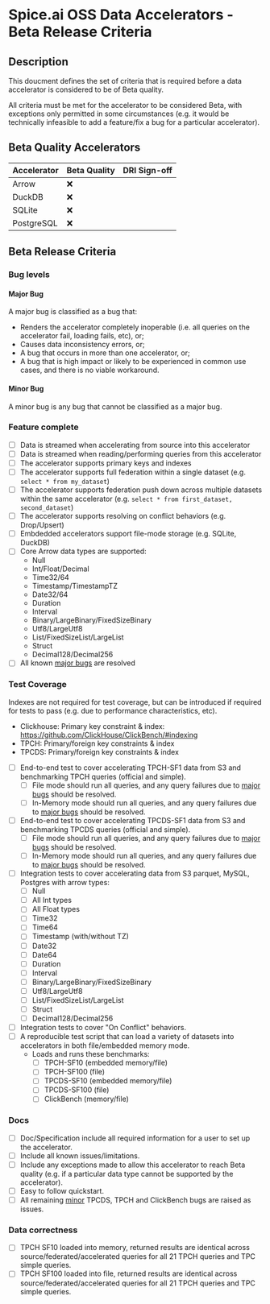 # Spice.ai OSS Data Accelerators - Beta Release Criteria

## Description

This doucment defines the set of criteria that is required before a data accelerator is considered to be of Beta quality.

All criteria must be met for the accelerator to be considered Beta, with exceptions only permitted in some circumstances (e.g. it would be technically infeasible to add a feature/fix a bug for a particular accelerator).

## Beta Quality Accelerators

| Accelerator | Beta Quality | DRI Sign-off |
| - | - | - |
| Arrow | ❌ |  |
| DuckDB | ❌ |  |
| SQLite | ❌ |  |
| PostgreSQL | ❌ |  |

## Beta Release Criteria

### Bug levels

#### Major Bug

A major bug is classified as a bug that:

- Renders the accelerator completely inoperable (i.e. all queries on the accelerator fail, loading fails, etc), or;
- Causes data inconsistency errors, or;
- A bug that occurs in more than one accelerator, or;
- A bug that is high impact or likely to be experienced in common use cases, and there is no viable workaround.

#### Minor Bug

A minor bug is any bug that cannot be classified as a major bug.

### Feature complete

- [ ] Data is streamed when accelerating from source into this accelerator
- [ ] Data is streamed when reading/performing queries from this accelerator
- [ ] The accelerator supports primary keys and indexes
- [ ] The accelerator supports full federation within a single dataset (e.g. `select * from my_dataset`)
- [ ] The accelerator supports federation push down across multiple datasets within the same accelerator (e.g. `select * from first_dataset, second_dataset`)
- [ ] The accelerator supports resolving on conflict behaviors (e.g. Drop/Upsert)
- [ ] Embdedded accelerators support file-mode storage (e.g. SQLite, DuckDB)
- [ ] Core Arrow data types are supported:
  - Null
  - Int/Float/Decimal
  - Time32/64
  - Timestamp/TimestampTZ
  - Date32/64
  - Duration
  - Interval
  - Binary/LargeBinary/FixedSizeBinary
  - Utf8/LargeUtf8
  - List/FixedSizeList/LargeList
  - Struct
  - Decimal128/Decimal256
- [ ] All known [major bugs](#bug-levels) are resolved

### Test Coverage

Indexes are not required for test coverage, but can be introduced if required for tests to pass (e.g. due to performance characteristics, etc).

- Clickhouse: Primary key constraint & index: <https://github.com/ClickHouse/ClickBench/#indexing>
- TPCH: Primary/foreign key constraints & index
- TPCDS: Primary/foreign key constraints & index

- [ ] End-to-end test to cover accelerating TPCH-SF1 data from S3 and benchmarking TPCH queries (official and simple).
  - [ ] File mode should run all queries, and any query failures due to [major bugs](#bug-levels) should be resolved.
  - [ ] In-Memory mode should run all queries, and any query failures due to [major bugs](#bug-levels) should be resolved.
- [ ] End-to-end test to cover accelerating TPCDS-SF1 data from S3 and benchmarking TPCDS queries (official and simple).
  - [ ] File mode should run all queries, and any query failures due to [major bugs](#bug-levels) should be resolved.
  - [ ] In-Memory mode should run all queries, and any query failures due to [major bugs](#bug-levels) should be resolved.
- [ ] Integration tests to cover accelerating data from S3 parquet, MySQL, Postgres with arrow types:
  - [ ] Null
  - [ ] All Int types
  - [ ] All Float types
  - [ ] Time32
  - [ ] Time64
  - [ ] Timestamp (with/without TZ)
  - [ ] Date32
  - [ ] Date64
  - [ ] Duration
  - [ ] Interval
  - [ ] Binary/LargeBinary/FixedSizeBinary
  - [ ] Utf8/LargeUtf8
  - [ ] List/FixedSizeList/LargeList
  - [ ] Struct
  - [ ] Decimal128/Decimal256
- [ ] Integration tests to cover "On Conflict" behaviors.
- [ ] A reproducible test script that can load a variety of datasets into accelerators in both file/embedded memory mode.
  - Loads and runs these benchmarks:
    - [ ] TPCH-SF10 (embedded memory/file)
    - [ ] TPCH-SF100 (file)
    - [ ] TPCDS-SF10 (embedded memory/file)
    - [ ] TPCDS-SF100 (file)
    - [ ] ClickBench (memory/file)

### Docs

- [ ] Doc/Specification include all required information for a user to set up the accelerator.
- [ ] Include all known issues/limitations.
- [ ] Include any exceptions made to allow this accelerator to reach Beta quality (e.g. if a particular data type cannot be supported by the accelerator).
- [ ] Easy to follow quickstart.
- [ ] All remaining [minor](#bug-levels) TPCDS, TPCH and ClickBench bugs are raised as issues.

### Data correctness

- [ ] TPCH SF10 loaded into memory, returned results are identical across source/federated/accelerated queries for all 21 TPCH queries and TPC simple queries.
- [ ] TPCH SF100 loaded into file, returned results are identical across source/federated/accelerated queries for all 21 TPCH queries and TPC simple queries.
